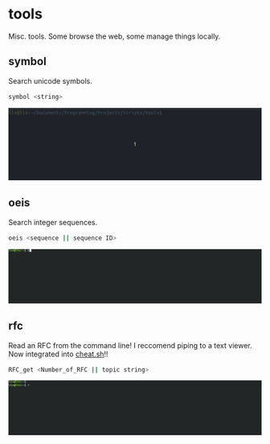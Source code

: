 # tools
Misc. tools. Some browse the web, some manage things locally.

## symbol
Search unicode symbols. 
```bash
symbol <string>
```
![](img/symbol.gif)

## oeis
Search integer sequences. 
```bash
oeis <sequence || sequence ID>
```
![](img/oeis.gif)

## rfc
Read an RFC from the command line! I reccomend piping to a text viewer. Now integrated into [cheat.sh](https://github.com/chubin/cheat.sh/blob/master/share/adapters/rfc.sh)!!
```bash
RFC_get <Number_of_RFC || topic string>
```
![](img/rfc.gif)
